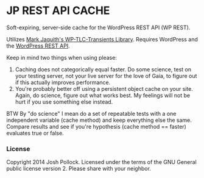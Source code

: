 JP REST API CACHE
=====================

Soft-expiring, server-side cache  for the WordPress REST API (WP REST).

Utilizes [Mark Jaquith's WP-TLC-Transients Library](https://github.com/markjaquith/WP-TLC-Transients). Requires WordPress and the [WordPress REST API](http://wp-api.org).

Keep in mind two things when using please:
1) Caching does not categorically equal faster. Do some science, test on your testing server, not your live server for the love of Gaia, to figure out if this actually improves performance.
2) You're probably better off using a persistent object cache on your site. Again, do science, figure out what works best. My feelings will not be hurt if you use something else instead.

BTW By "do science" I mean do a set of repeatable tests with a one independent variable (cache method) and keep everything else the same. Compare results and see if you're hypothesis (cache method == faster) evaluates true or false.

### License
Copyright 2014 Josh Pollock. Licensed under the terms of the GNU General public license version 2. Please share with your neighbor.
